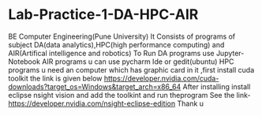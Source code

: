 # Lab-Practice-1-DA-HPC-AIR
BE Computer Engineering(Pune University)
It Consists of programs of subject DA(data analytics),HPC(high performance computing) and AIR(Artifical intelligence and robotics)
To Run DA programs use Jupyter-Notebook
AIR programs u can use pycharm Ide or gedit(ubuntu)
HPC programs u need an computer which has graphic card in it ,first install cuda toolkit the link is given below
https://developer.nvidia.com/cuda-downloads?target_os=Windows&target_arch=x86_64
After installing install eclipse nsight vision and add the toolkint and run theprogram
See the link-  https://developer.nvidia.com/nsight-eclipse-edition
Thank u
